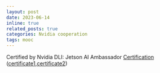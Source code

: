 ```yaml
---
layout: post
date: 2023-06-14
inline: true
related_posts: true
categories: Nvidia cooperation
tags: mooc
---
```


Certified by Nvidia DLI: Jetson AI Ambassador [Certification](https://developer.nvidia.com/embedded/learn/jetson-ai-certification-programs) ([certificate1](/assets/pdf/dli-certification-jetson-ai-ambassador-dima-bykhovsky.pdf),[certificate2](https://courses.nvidia.com/certificates/73d28c2d73f9416bad3c320a55ae3117/))